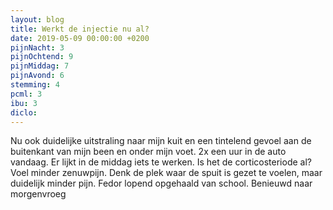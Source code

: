 ```yaml
---
layout: blog
title: Werkt de injectie nu al?
date: 2019-05-09 00:00:00 +0200
pijnNacht: 3
pijnOchtend: 9
pijnMiddag: 7
pijnAvond: 6
stemming: 4
pcml: 3
ibu: 3
diclo: 
---
```


Nu ook duidelijke uitstraling naar mijn kuit en een tintelend gevoel aan de buitenkant van mijn been en onder mijn voet. 2x een uur in de auto vandaag. Er lijkt in de middag iets te werken. Is het de corticosteriode al? Voel minder zenuwpijn. Denk de plek waar de spuit is gezet te voelen, maar duidelijk minder pijn. Fedor lopend opgehaald van school. Benieuwd naar morgenvroeg


